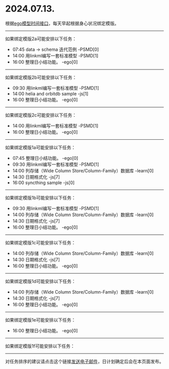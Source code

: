 # 2024.07.13.

根据[ego模型时间接口](https://gitee.com/hyg/blog/blob/master/timeflow.md)，每天早起根据身心状况绑定模版。

---
如果绑定模版2a可能安排以下任务：

- 07:45	data -> schema 迭代范例 -PSMD[0]
- 14:00	用linkml编写一套标准模型 -PSMD[1]
- 16:00	整理日小结功能。 -ego[0]

---
如果绑定模版2b可能安排以下任务：

- 09:30	用linkml编写一套标准模型 -PSMD[1]
- 14:00	helia and orbitdb sample -js[1]
- 16:00	整理日小结功能。 -ego[0]

---
如果绑定模版2c可能安排以下任务：

- 14:00	用linkml编写一套标准模型 -PSMD[1]
- 16:00	整理日小结功能。 -ego[0]

---
如果绑定模版1a可能安排以下任务：

- 07:45	整理日小结功能。 -ego[0]
- 09:30	用linkml编写一套标准模型 -PSMD[1]
- 14:00	列存储（Wide Column Store/Column-Family）数据库 -learn[0]
- 14:30	日期格式化 -js[7]
- 16:00	syncthing sample -js[0]

---
如果绑定模版1b可能安排以下任务：

- 09:30	用linkml编写一套标准模型 -PSMD[1]
- 14:00	列存储（Wide Column Store/Column-Family）数据库 -learn[0]
- 14:30	日期格式化 -js[7]
- 16:00	整理日小结功能。 -ego[0]

---
如果绑定模版1c可能安排以下任务：

- 14:00	列存储（Wide Column Store/Column-Family）数据库 -learn[0]
- 14:30	日期格式化 -js[7]
- 16:00	整理日小结功能。 -ego[0]

---
如果绑定模版1d可能安排以下任务：

- 14:00	列存储（Wide Column Store/Column-Family）数据库 -learn[0]
- 14:30	日期格式化 -js[7]
- 16:00	整理日小结功能。 -ego[0]

---
如果绑定模版1e可能安排以下任务：

- 16:00	整理日小结功能。 -ego[0]

---
如果绑定模版1f可能安排以下任务：


---
对任务排序的建议请点击这个链接<a href="mailto:huangyg@mars22.com?subject=关于2024.07.13.任务排序的建议&body=date: 20240713%0D%0Afile: ../../blog/release/time/d.20240713.md%0D%0A---请勿修改邮件主题及以上内容---%0D%0A">发送电子邮件</a>，日计划确定后会在本页面发布。